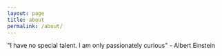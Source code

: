 ```yaml
---
layout: page
title: about
permalink: /about/
---
```


"I have no special talent. I am only passionately curious" - Albert Einstein

